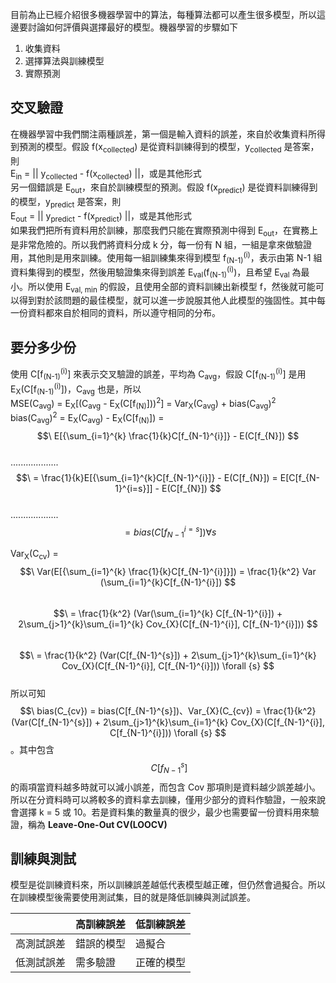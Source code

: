 目前為止已經介紹很多機器學習中的算法，每種算法都可以產生很多模型，所以這邊要討論如何評價與選擇最好的模型。機器學習的步驟如下
1. 收集資料
2. 選擇算法與訓練模型
3. 實際預測

## 交叉驗證
在機器學習中我們關注兩種誤差，第一個是輸入資料的誤差，來自於收集資料所得到預測的模型。假設 f(x<sub>collected</sub>) 是從資料訓練得到的模型，y<sub>collected</sub> 是答案，則\
E<sub>in</sub> = || y<sub>collected</sub> - f(x<sub>collected</sub>) ||，或是其他形式\
另一個錯誤是 E<sub>out</sub>，來自於訓練模型的預測。假設 f(x<sub>predict</sub>) 是從資料訓練得到的模型，y<sub>predict</sub> 是答案，則\
E<sub>out</sub> = || y<sub>predict</sub> - f(x<sub>predict</sub>) ||，或是其他形式\
如果我們把所有資料用於訓練，那麼我們只能在實際預測中得到 E<sub>out</sub>，在實務上是非常危險的。所以我們將資料分成 k 分，每一份有 N 組，一組是拿來做驗證用，其他則是用來訓練。使用每一組訓練集來得到模型 f<sub>(N-1)</sub><sup>(i)</sup>，表示由第 N-1 組資料集得到的模型，然後用驗證集來得到誤差 E<sub>val</sub>(f<sub>(N-1)</sub><sup>(i)</sup>)，且希望 E<sub>val</sub> 為最小。所以使用 E<sub>val, min</sub> 的假設，且使用全部的資料訓練出新模型 f，然後就可能可以得到對於該問題的最佳模型，就可以進一步說服其他人此模型的強固性。其中每一份資料都來自於相同的資料，所以遵守相同的分布。

## 要分多少份
使用 C[f<sub>(N-1)</sub><sup>(i)</sup>] 來表示交叉驗證的誤差，平均為
 C<sub>avg</sub>，假設 C[f<sub>(N-1)</sub><sup>(i)</sup>] 是用 E<sub>X</sub>(C[f<sub>(N-1)</sub><sup>(i)</sup>])，C<sub>avg</sub> 也是，所以\
MSE(C<sub>avg</sub>) = E<sub>X</sub>[(C<sub>avg</sub> - E<sub>X</sub>(C[f<sub>(N)</sub>]))<sup>2</sup>] = Var<sub>X</sub>(C<sub>avg</sub>) + bias(C<sub>avg</sub>)<sup>2</sup>\
bias(C<sub>avg</sub>)<sup>2</sup> = E<sub>X</sub>(C<sub>avg</sub>) - E<sub>X</sub>(C[f<sub>(N)</sub>]) = $$\ E[{\sum_{i=1}^{k} \frac{1}{k}C[f_{N-1}^{i}]} - E(C[f_{N}]) $$ \
................... $$\ = \frac{1}{k}E[{\sum_{i=1}^{k}C[f_{N-1}^{i}]} - E(C[f_{N}]) = E[C[f_{N-1}^{i=s}]] - E(C[f_{N}]) $$\
................... $$\ = bias(C[f_{N-1}^{i=s}]) \forall {s} $$

Var<sub>X</sub>(C<sub>cv</sub>) = $$\ Var(E[{\sum_{i=1}^{k} \frac{1}{k}C[f_{N-1}^{i}]}]) = \frac{1}{k^2} Var (\sum_{i=1}^{k}C[f_{N-1}^{i}]) $$\
$$\ = \frac{1}{k^2} (Var(\sum_{i=1}^{k} C[f_{N-1}^{i}]) + 2\sum_{j>1}^{k}\sum_{i=1}^{k} Cov_{X}(C[f_{N-1}^{i}], C[f_{N-1}^{i}])) $$\
$$\ = \frac{1}{k^2} (Var(C[f_{N-1}^{s}]) + 2\sum_{j>1}^{k}\sum_{i=1}^{k} Cov_{X}(C[f_{N-1}^{i}], C[f_{N-1}^{i}])) \forall {s} $$\
所以可知 $$\ bias(C_{cv}) = bias(C[f_{N-1}^{s}])、Var_{X}(C_{cv}) = \frac{1}{k^2} (Var(C[f_{N-1}^{s}]) + 2\sum_{j>1}^{k}\sum_{i=1}^{k} Cov_{X}(C[f_{N-1}^{i}], C[f_{N-1}^{i}])) \forall {s} $$。其中包含 $$\ C[f_{N-1}^{s}] $$ 的兩項當資料越多時就可以減小誤差，而包含 Cov 那項則是資料越少誤差越小。所以在分資料時可以將較多的資料拿去訓練，僅用少部分的資料作驗證，一般來說會選擇 k = 5 或 10。若是資料集的數量真的很少，最少也需要留一份資料用來驗證，稱為
**Leave-One-Out CV(LOOCV)**

## 訓練與測試
模型是從訓練資料來，所以訓練誤差越低代表模型越正確，但仍然會過擬合。所以在訓練模型後需要使用測試集，目的就是降低訓練與測試誤差。

|  | 高訓練誤差 | 低訓練誤差|
| :--- | :--- | :--- |
| 高測試誤差 | 錯誤的模型 | 過擬合 |
| 低測試誤差 | 需多驗證 | 正確的模型 |
